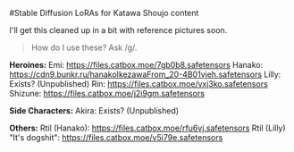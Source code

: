 #Stable Diffusion LoRAs for Katawa Shoujo content

I'll get this cleaned up in a bit with reference pictures soon.
>How do I use these?
Ask /g/.

**Heroines:**
Emi: https://files.catbox.moe/7gb0b8.safetensors
Hanako: https://cdn9.bunkr.ru/hanakoIkezawaFrom_20-4B01vjeh.safetensors
Lilly: Exists? (Unpublished)
Rin: https://files.catbox.moe/vxj3ko.safetensors
Shizune: https://files.catbox.moe/j2i9gm.safetensors

**Side Characters:**
Akira: Exists? (Unpublished)

**Others:**
Rtil (Hanako): https://files.catbox.moe/rfu6vj.safetensors
Rtil (Lilly) "It's dogshit": https://files.catbox.moe/v5i79e.safetensors
